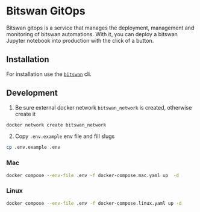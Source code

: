 # Bitswan GitOps

Bitswan gitops is a service that manages the deployment, management and monitoring of bitswan automations. With it, you can deploy a bitswan Jupyter notebook into production with the click of a button.

## Installation

For installation use the [`bitswan`](https://github.com/bitswan-space/bitswan-workspaces) cli.

## Development
1. Be sure external docker network `bitswan_network` is created, otherwise create it
```bash
docker network create bitswan_network  
```
2. Copy `.env.example` env file and fill slugs
```bash
cp .env.example .env
```
### Mac
```bash
docker compose --env-file .env -f docker-compose.mac.yaml up  -d  
```
### Linux
```bash
docker compose --env-file .env -f docker-compose.linux.yaml up -d
```

